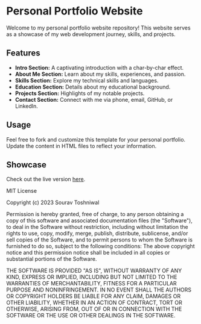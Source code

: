 # Personal Portfolio Website

Welcome to my personal portfolio website repository! This website serves as a showcase of my web development journey, skills, and projects.

## Features

- **Intro Section:** A captivating introduction with a char-by-char effect.
- **About Me Section:** Learn about my skills, experiences, and passion.
- **Skills Section:** Explore my technical skills and languages.
- **Education Section:** Details about my educational background.
- **Projects Section:** Highlights of my notable projects.
- **Contact Section:** Connect with me via phone, email, GitHub, or LinkedIn.

## Usage

Feel free to fork and customize this template for your personal portfolio. Update the content in HTML files to reflect your information.

## Showcase

Check out the live version [here](https://sourav459000.github.io/Personal-Portfolio-Website/).

MIT License

Copyright (c) 2023 Sourav Toshniwal

Permission is hereby granted, free of charge, to any person obtaining a copy of this software and associated documentation files (the "Software"), to deal in the Software without restriction, including without limitation the rights to use, copy, modify, merge, publish, distribute, sublicense, and/or sell copies of the Software, and to permit persons to whom the Software is furnished to do so, subject to the following conditions:
The above copyright notice and this permission notice shall be included in all copies or substantial portions of the Software.

THE SOFTWARE IS PROVIDED "AS IS", WITHOUT WARRANTY OF ANY KIND, EXPRESS OR IMPLIED, INCLUDING BUT NOT LIMITED TO THE WARRANTIES OF MERCHANTABILITY, FITNESS FOR A PARTICULAR PURPOSE AND NONINFRINGEMENT. IN NO EVENT SHALL THE AUTHORS OR COPYRIGHT HOLDERS BE LIABLE FOR ANY CLAIM, DAMAGES OR OTHER LIABILITY, WHETHER IN AN ACTION OF CONTRACT, TORT OR OTHERWISE, ARISING FROM, OUT OF OR IN CONNECTION WITH THE SOFTWARE OR THE USE OR OTHER DEALINGS IN THE SOFTWARE.
